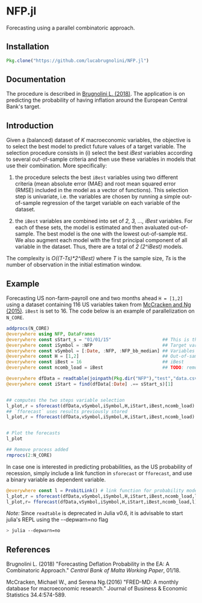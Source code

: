 # NFP.jl
Forecasting using a parallel combinatoric approach.

## Installation
```julia
Pkg.clone("https://github.com/lucabrugnolini/NFP.jl")
```

## Documentation
The procedure is described in [Brugnolini L. (2018)](https://lucabrugnolini.github.io/publication/forecasting_inflation.pdf). The application is on predicting the probability of having inflation around the European Central Bank's target.  


## Introduction
Given a (balanced) dataset of _K_ macroeconomic variables, the objective is to select the best model to predict future values of a target variable. The selection procedure consists in (i) select the best _iBest_ variables according to several out-of-sample criteria and then use these variables in models that use their combination. More specifically:

1. the procedure selects the best `iBest` variables using two different criteria (mean absolute error (MAE) and root mean squared error (RMSE) included in the model as a vector of functions). This selection step is univariate, i.e. the variables are chosen by running a simple out-of-sample regression of the target variable on each variable of the dataset. 

2. the `iBest` variables are combined into set of _2, 3, ..., iBest_ variables. For each of these sets, the model is estimated and then avaluated out-of-sample. The best model is the one with the lowest out-of-sample `MSE`. We also augment each model with the first principal component of all variable in the dataset. Thus, there are a total of _2 (2^iBest)_ models. 

The complexity is _O((T-Ts)*2^iBest)_ where _T_ is the sample size, _Ts_ is the number of observation in the initial estimation window. 

## Example
Forecasting US non-farm-payroll one and two months ahead `H = [1,2]` using a dataset containing 116 US variables taken from [McCracken and Ng (2015)](https://amstat.tandfonline.com/doi/abs/10.1080/07350015.2015.1086655). `iBest` is set to 16. The code below is an example of parallelization on `N_CORE`. 


```julia
addprocs(N_CORE)
@everywhere using NFP, DataFrames
@everywhere const sStart_s = "01/01/15"                   ## This is the beginning of the out-of-sample window
@everywhere const iSymbol = :NFP                          ## Target variable
@everywhere const vSymbol = [:Date, :NFP, :NFP_bb_median] ## Variables to be removed from the dataset (non-numerical and dep. var.)
@everywhere const H = [1,2]                               ## Out-of-sample horizon
@everywhere const iBest = 16                              ## iBest
@everywhere const ncomb_load = iBest                      ## TODO: remove this option

@everywhere dfData = readtable(joinpath(Pkg.dir("NFP"),"test","data.csv"), header = true)
@everywhere const iStart = find(dfData[:Date] .== sStart_s)[1]


## computes the two steps variable selection
l_plot,r = sforecast(dfData,vSymbol,iSymbol,H,iStart,iBest,ncomb_load)
## `fforecast` uses results previously stored
l_plot,r = fforecast(dfData,vSymbol,iSymbol,H,iStart,iBest,ncomb_load)


# Plot the forecasts
l_plot

## Remove process added
rmprocs(2:N_CORE)

```

In case one is interested in predicting probabilities, as the US probability of recession, simply include a link function in `sforecast` or `fforecast`, and use a binary variable as dependent variable.

```julia
@everywhere const l = ProbitLink() # link function for probability model
l_plot,r = sforecast(dfData,vSymbol,iSymbol,H,iStart,iBest,ncomb_load,l)
l_plot,r= fforecast(dfData,vSymbol,iSymbol,H,iStart,iBest,ncomb_load,l)
```
_Note:_ Since `readtable` is deprecated in Julia v0.6, it is advisable to start julia's REPL using the --depwarn=no flag

```bash
> julia --depwarn=no
```

## References
Brugnolini L. (2018) "Forecasting Deflation Probability in the EA: A Combinatoric Approach." _Central Bank of Malta Working Paper_, 01/18.

McCracken, Michael W., and Serena Ng.(2016) "FRED-MD: A monthly database for macroeconomic research." Journal of Business & Economic Statistics 34.4:574-589.


